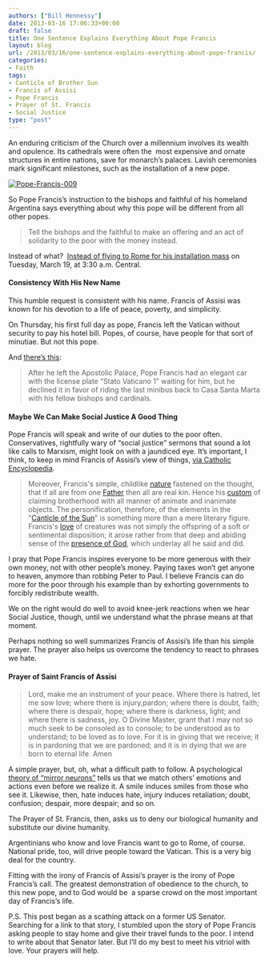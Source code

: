 ```yaml
---
authors: ["Bill Hennessy"]
date: 2013-03-16 17:06:33+00:00
draft: false
title: One Sentence Explains Everything About Pope Francis
layout: blog
url: /2013/03/16/one-sentence-explains-everything-about-pope-francis/
categories:
- Faith
tags:
- Canticle of Brother Sun
- Francis of Assisi
- Pope Francis
- Prayer of St. Francis
- Social Justice
type: "post"
---
```


An enduring criticism of the Church over a millennium involves its wealth and opulence. Its cathedrals were often the  most expensive and ornate structures in entire nations, save for monarch’s palaces. Lavish ceremonies mark significant milestones, such as the installation of a new pope.

[![Pope-Francis-009](https://hennessysview.com/wp-content/uploads/2013/03/Pope-Francis-009_thumb.jpg)
](https://hennessysview.com/wp-content/uploads/2013/03/Pope-Francis-009.jpg)

So Pope Francis’s instruction to the bishops and faithful of his homeland Argentina says everything about why this pope will be different from all other popes.


> Tell the bishops and the faithful to make an offering and an act of solidarity to the poor with the money instead.


Instead of what?  [Instead of flying to Rome for his installation mass](https://www.ewtn.com/vnews/getstory.asp?number=124669) on Tuesday, March 19, at 3:30 a.m. Central.


#### Consistency With His New Name


This humble request is consistent with his name. Francis of Assisi was known for his devotion to a life of peace, poverty, and simplicity.

On Thursday, his first full day as pope, Francis left the Vatican without security to pay his hotel bill. Popes, of course, have people for that sort of minutiae. But not this pope.

And [there’s this](https://www.ewtn.com/vnews/getstory.asp?number=124649):


> After he left the Apostolic Palace, Pope Francis had an elegant car with the license plate “Stato Vaticano 1” waiting for him, but he declined it in favor of riding the last minibus back to Casa Santa Marta with his fellow bishops and cardinals.




#### Maybe We Can Make Social Justice A Good Thing


Pope Francis will speak and write of our duties to the poor often. Conservatives, rightfully wary of “social justice” sermons that sound a lot like calls to Marxism, might look on with a jaundiced eye. It’s important, I think, to keep in mind Francis of Assisi’s view of things, [via Catholic Encyclopedia](https://www.newadvent.org/cathen/06221a.htm).


> Moreover, Francis's simple, childlike [nature](https://www.newadvent.org/cathen/10715a.htm) fastened on the thought, that if all are from one [Father](https://www.newadvent.org/cathen/06608a.htm) then all are real kin. Hence his [custom](https://www.newadvent.org/cathen/04576a.htm) of claiming brotherhood with all manner of animate and inanimate objects. The personification, therefore, of the elements in the "[Canticle of the Sun](https://www.franciscanfriarstor.com/archive/stfrancis/stf_canticle_of_the_sun.htm)" is something more than a mere literary figure. Francis's [love](https://www.newadvent.org/cathen/09397a.htm) of creatures was not simply the offspring of a soft or sentimental disposition; it arose rather from that deep and abiding sense of the [presence of God](https://www.newadvent.org/cathen/12396a.htm), which underlay all he said and did.


I pray that Pope Francis inspires everyone to be more generous with their own money, not with other people’s money. Paying taxes won’t get anyone to heaven, anymore than robbing Peter to Paul. I believe Francis can do more for the poor through his example than by exhorting governments to forcibly redistribute wealth.

We on the right would do well to avoid knee-jerk reactions when we hear Social Justice, though, until we understand what the phrase means at that moment.

Perhaps nothing so well summarizes Francis of Assisi’s life than his simple prayer. The prayer also helps us overcome the tendency to react to phrases we hate.


#### Prayer of Saint Francis of Assisi




> Lord, make me an instrument of your peace.
Where there is hatred, let me sow love;
where there is injury,pardon;
where there is doubt, faith;
where there is despair, hope;
where there is darkness, light;
and where there is sadness, joy.
O Divine Master, grant that I may not so much seek
to be consoled as to console;
to be understood as to understand;
to be loved as to love.
For it is in giving that we receive;
it is in pardoning that we are pardoned;
and it is in dying that we are born to eternal life. Amen


A simple prayer, but, oh, what a difficult path to follow. A psychological [theory of “mirror neurons”](https://en.wikipedia.org/wiki/Mirror_neuron) tells us that we match others’ emotions and actions even before we realize it. A smile induces smiles from those who see it. Likewise, then, hate induces hate, injury induces retaliation; doubt, confusion; despair, more despair; and so on.

The Prayer of St. Francis, then, asks us to deny our biological humanity and substitute our divine humanity.

Argentinians who know and love Francis want to go to Rome, of course. National pride, too, will drive people toward the Vatican. This is a very big deal for the country.

Fitting with the irony of Francis of Assisi’s prayer is the irony of Pope Francis’s call. The greatest demonstration of obedience to the church, to this new pope, and to God would be  a sparse crowd on the most important day of Francis’s life.

P.S. This post began as a scathing attack on a former US Senator. Searching for a link to that story, I stumbled upon the story of Pope Francis asking people to stay home and give their travel funds to the poor. I intend to write about that Senator later. But I’ll do my best to meet his vitriol with love. Your prayers will help.
